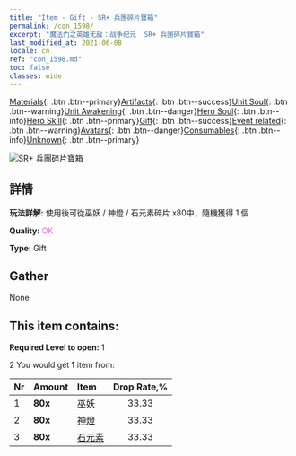 ```yaml
---
title: "Item - Gift - SR+ 兵團碎片寶箱"
permalink: /con_1598/
excerpt: "魔法门之英雄无敌：战争纪元  SR+ 兵團碎片寶箱"
last_modified_at: 2021-06-08
locale: cn
ref: "con_1598.md"
toc: false
classes: wide
---
```

 [Materials](/ItemsCN/){: .btn .btn--primary}[Artifacts](/ItemsCN/Artifacts/){: .btn .btn--success}[Unit Soul](/ItemsCN/UnitSoul/){: .btn .btn--warning}[Unit Awakening](/ItemsCN/UnitAwakening/){: .btn .btn--danger}[Hero Soul](/ItemsCN/HeroSoul/){: .btn .btn--info}[Hero Skill](/ItemsCN/HeroSkill/){: .btn .btn--primary}[Gift](/ItemsCN/Gift/){: .btn .btn--success}[Event related](/ItemsCN/Events/){: .btn .btn--warning}[Avatars](/ItemsCN/Avatars/){: .btn .btn--danger}[Consumables](/ItemsCN/Consumables/){: .btn .btn--info}[Unknown](/ItemsCN/Unknown/){: .btn .btn--primary}

 ![SR+ 兵團碎片寶箱](/images/t/i_907210.png)

## 詳情
 **玩法詳解:** 使用後可從巫妖 / 神燈 / 石元素碎片 x80中，隨機獲得 1 個

 **Quality:** <span style="color: #DA70D6">OK</span>

 **Type:** Gift

## Gather

  None

## This item contains:

 **Required Level to open:** 1

 2 You would get **1** item  from:

  | Nr | Amount |     Item    | Drop Rate,% |
  |:---|:-------|:------------|:---------:|
  | 1 |  **80x** | [巫妖](/cn/Items/unt_212/) | 33.33 | 
  | 2 |  **80x** | [神燈](/cn/Items/unt_239/) | 33.33 | 
  | 3 |  **80x** | [石元素](/cn/Items/unt_266/) | 33.33 | 
